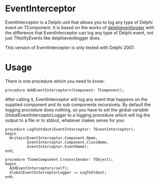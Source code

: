 EventInterceptor
================

EventInterceptor is a Delphi unit that allows you to log any type of Delphi event on TComponent. It is based on the works of [delphieventlogger](https://code.google.com/p/delphieventlogger/) with the difference that EventInterceptor can log any type of Delphi event, not just TNotifyEvents like delphieventlogger does.

This version of EventInterceptor is only tested with Delphi 2007.

Usage
=====
There is one procedure which you need to know:

```delphi
procedure AddEventInterceptors(Component: TComponent);
```
  
After calling it, EventInterceptor will log any event that happens on the supplied component and its sub components recursively. By default the logging procedure does nothing, so you have to set the global variable GlobalEventInterceptorLogger to a logging procedure which will log the output to a file or to stdout, whatever makes sense for you:
  
```delphi
procedure LogToStdout(EventInterceptor: TEventInterceptor);
begin
  WriteLn(EventInterceptor.Component.Name,
          EventInterceptor.Component.ClassName,
          EventInterceptor.EventName);
end;

procedure TSomeComponent.Create(Sender: TObject);
begin
  AddEventInterceptors(self);
  GlobalEventInterceptorLogger := LogToStdout;
end;
```
